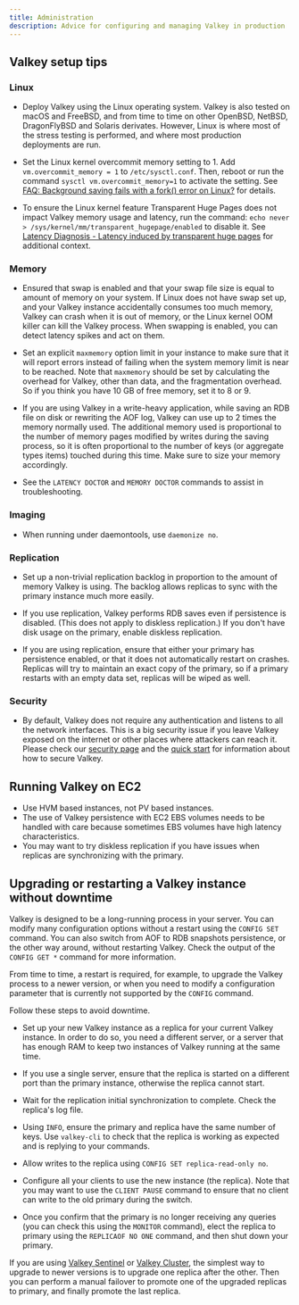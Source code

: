 ```yaml
---
title: Administration
description: Advice for configuring and managing Valkey in production
---
```


## Valkey setup tips

### Linux

* Deploy Valkey using the Linux operating system.
  Valkey is also tested on macOS and FreeBSD, and from time to time on other OpenBSD, NetBSD, DragonFlyBSD and Solaris derivates.
  However, Linux is where most of the stress testing is performed, and where most production deployments are run.

* Set the Linux kernel overcommit memory setting to 1. Add `vm.overcommit_memory = 1` to `/etc/sysctl.conf`. Then, reboot or run the command `sysctl vm.overcommit_memory=1` to activate the setting. See [FAQ: Background saving fails with a fork() error on Linux?](faq.md#background-saving-fails-with-a-fork-error-on-linux) for details. 

* To ensure the Linux kernel feature Transparent Huge Pages does not impact Valkey memory usage and latency, run the command: `echo never > /sys/kernel/mm/transparent_hugepage/enabled` to disable it. See [Latency Diagnosis - Latency induced by transparent huge pages](latency.md#latency-induced-by-transparent-huge-pages) for additional context. 

### Memory

* Ensured that swap is enabled and that your swap file size is equal to amount of memory on your system. If Linux does not have swap set up, and your Valkey instance accidentally consumes too much memory, Valkey can crash when it is out of memory, or the Linux kernel OOM killer can kill the Valkey process. When swapping is enabled, you can detect latency spikes and act on them.

* Set an explicit `maxmemory` option limit in your instance to make sure that it will report errors instead of failing when the system memory limit is near to be reached. Note that `maxmemory` should be set by calculating the overhead for Valkey, other than data, and the fragmentation overhead. So if you think you have 10 GB of free memory, set it to 8 or 9.

* If you are using Valkey in a write-heavy application, while saving an RDB file on disk or rewriting the AOF log, Valkey can use up to 2 times the memory normally used. The additional memory used is proportional to the number of memory pages modified by writes during the saving process, so it is often proportional to the number of keys (or aggregate types items) touched during this time. Make sure to size your memory accordingly.

* See the `LATENCY DOCTOR` and `MEMORY DOCTOR` commands to assist in troubleshooting.

### Imaging

* When running under daemontools, use `daemonize no`.

### Replication

* Set up a non-trivial replication backlog in proportion to the amount of memory Valkey is using. The backlog allows replicas to sync with the primary instance much more easily.

* If you use replication, Valkey performs RDB saves even if persistence is disabled. (This does not apply to diskless replication.) If you don't have disk usage on the primary, enable diskless replication.

* If you are using replication, ensure that either your primary has persistence enabled, or that it does not automatically restart on crashes. Replicas will try to maintain an exact copy of the primary, so if a primary restarts with an empty data set, replicas will be wiped as well.

### Security

* By default, Valkey does not require any authentication and listens to all the network interfaces. This is a big security issue if you leave Valkey exposed on the internet or other places where attackers can reach it. Please check our [security page](security.md) and the [quick start](quickstart.md) for information about how to secure Valkey.

## Running Valkey on EC2

* Use HVM based instances, not PV based instances.
* The use of Valkey persistence with EC2 EBS volumes needs to be handled with care because sometimes EBS volumes have high latency characteristics.
* You may want to try diskless replication if you have issues when replicas are synchronizing with the primary.

## Upgrading or restarting a Valkey instance without downtime

Valkey is designed to be a long-running process in your server. You can modify many configuration options without a restart using the `CONFIG SET` command. You can also switch from AOF to RDB snapshots persistence, or the other way around, without restarting Valkey. Check the output of the `CONFIG GET *` command for more information.

From time to time, a restart is required, for example, to upgrade the Valkey process to a newer version, or when you need to modify a configuration parameter that is currently not supported by the `CONFIG` command.

Follow these steps to avoid downtime.

* Set up your new Valkey instance as a replica for your current Valkey instance. In order to do so, you need a different server, or a server that has enough RAM to keep two instances of Valkey running at the same time.

* If you use a single server, ensure that the replica is started on a different port than the primary instance, otherwise the replica cannot start.

* Wait for the replication initial synchronization to complete. Check the replica's log file.

* Using `INFO`, ensure the primary and replica have the same number of keys. Use `valkey-cli` to check that the replica is working as expected and is replying to your commands.

* Allow writes to the replica using `CONFIG SET replica-read-only no`.

* Configure all your clients to use the new instance (the replica). Note that you may want to use the `CLIENT PAUSE` command to ensure that no client can write to the old primary during the switch.

* Once you confirm that the primary is no longer receiving any queries (you can check this using the `MONITOR` command), elect the replica to primary using the `REPLICAOF NO ONE` command, and then shut down your primary.

If you are using [Valkey Sentinel](sentinel.md) or [Valkey Cluster](cluster-tutorial.md), the simplest way to upgrade to newer versions is to upgrade one replica after the other. Then you can perform a manual failover to promote one of the upgraded replicas to primary, and finally promote the last replica.
